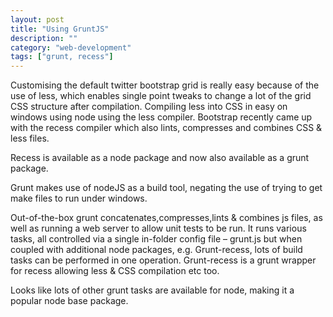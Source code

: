 ```yaml
---
layout: post
title: "Using GruntJS"
description: ""
category: "web-development"
tags: ["grunt, recess"]
---
```


Customising the default twitter bootstrap grid is really easy because of the use of less, which enables single point tweaks to change a lot of the grid CSS structure after compilation. Compiling less into CSS in easy on windows using node using the less compiler. Bootstrap recently came up with the recess compiler which also lints, compresses and combines CSS & less files.

Recess is available as a node package and now also available as a grunt package.

Grunt makes use of nodeJS as a build tool, negating the use of trying to get make files to run under windows.

Out-of-the-box grunt concatenates,compresses,lints & combines js files, as well as running a web server to allow unit tests to be run. It runs various tasks, all controlled via a single in-folder config file – grunt.js but when coupled with additional node packages, e.g. Grunt-recess, lots of build tasks can be performed in one operation. Grunt-recess is a grunt wrapper for recess allowing less & CSS compilation etc too.

Looks like lots of other grunt tasks are available for node, making it a popular node base package.